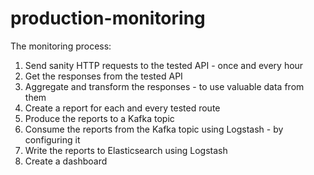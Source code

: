 # production-monitoring

The monitoring process:

1. Send sanity HTTP requests to the tested API - once and every hour
2. Get the responses from the tested API
3. Aggregate and transform the responses - to use valuable data from them
4. Create a report for each and every tested route
5. Produce the reports to a Kafka topic
6. Consume the reports from the Kafka topic using Logstash - by configuring it
7. Write the reports to Elasticsearch using Logstash
8. Create a dashboard 